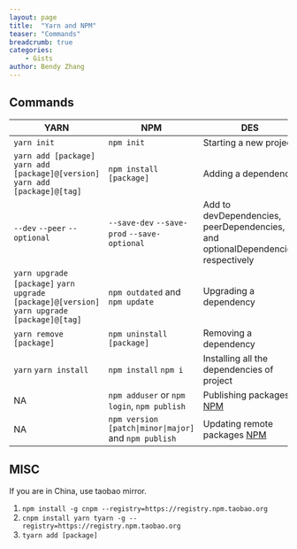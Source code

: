 ```yaml
---
layout: page
title:  "Yarn and NPM"
teaser: "Commands"
breadcrumb: true
categories:
    - Gists
author: Bendy Zhang
---
```


## Commands

YARN  | NPM   | DES
--- | --- | ---
`yarn init` | `npm init` | Starting a new project
`yarn add [package]` `yarn add [package]@[version]` `yarn add [package]@[tag]` | `npm install [package]` | Adding a dependency
`--dev` `--peer` `--optional` | `--save-dev` `--save-prod` `--save-optional` | Add to devDependencies, peerDependencies, and optionalDependencies respectively
`yarn upgrade [package]` `yarn upgrade [package]@[version]` `yarn upgrade [package]@[tag]` | `npm outdated` and `npm update` | Upgrading a dependency
`yarn remove [package]` | `npm uninstall [package]` | Removing a dependency
`yarn` `yarn install` | `npm install` `npm i` | Installing all the dependencies of project
NA | `npm adduser` or `npm login`, `npm publish` | Publishing packages [NPM](https://docs.npmjs.com/getting-started/publishing-npm-packages)
NA | `npm version [patch\|minor\|major]` and `npm publish` | Updating remote packages [NPM](https://docs.npmjs.com/getting-started/publishing-npm-packages)

## MISC

If you are in China, use taobao mirror.
1. `npm install -g cnpm --registry=https://registry.npm.taobao.org`
1. `cnpm install yarn tyarn -g --registry=https://registry.npm.taobao.org`
1. `tyarn add [package]`

